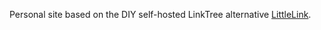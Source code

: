 Personal site based on the DIY self-hosted LinkTree alternative [LittleLink](https://github.com/sethcottle/littlelink).
